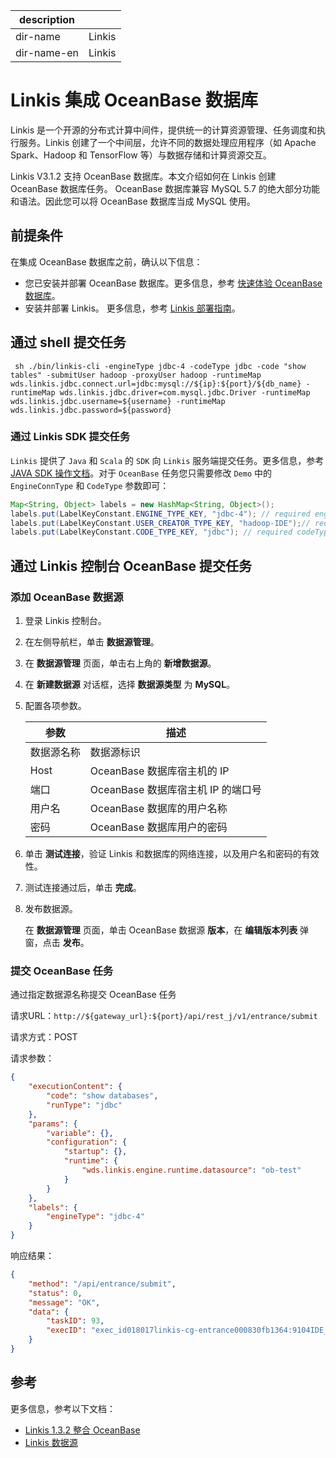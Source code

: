 |description| |
|---|---|
|dir-name|Linkis|
|dir-name-en|Linkis|

# Linkis 集成 OceanBase 数据库

Linkis 是一个开源的分布式计算中间件，提供统一的计算资源管理、任务调度和执行服务。Linkis 创建了一个中间层，允许不同的数据处理应用程序（如 Apache Spark、Hadoop 和 TensorFlow 等）与数据存储和计算资源交互。

Linkis V3.1.2 支持 OceanBase 数据库。本文介绍如何在 Linkis 创建 OceanBase 数据库任务。 OceanBase 数据库兼容 MySQL 5.7 的绝大部分功能和语法。因此您可以将 OceanBase 数据库当成 MySQL 使用。

## 前提条件

在集成 OceanBase 数据库之前，确认以下信息：

- 您已安装并部署 OceanBase 数据库。更多信息，参考 [快速体验 OceanBase 数据库](https://www.oceanbase.com/docs/community-observer-cn-10000000000901197)。
- 安装并部署 Linkis。 更多信息，参考 [Linkis 部署指南](https://linkis.apache.org/zh-CN/docs/1.3.2/deployment/deploy-quick)。

## 通过 shell 提交任务

```shell
 sh ./bin/linkis-cli -engineType jdbc-4 -codeType jdbc -code "show tables" -submitUser hadoop -proxyUser hadoop -runtimeMap wds.linkis.jdbc.connect.url=jdbc:mysql://${ip}:${port}/${db_name} -runtimeMap wds.linkis.jdbc.driver=com.mysql.jdbc.Driver -runtimeMap wds.linkis.jdbc.username=${username} -runtimeMap wds.linkis.jdbc.password=${password}
```

### 通过 Linkis SDK 提交任务

`Linkis` 提供了 `Java` 和 `Scala` 的 `SDK` 向 `Linkis` 服务端提交任务。更多信息，参考 [JAVA SDK 操作文档](https://linkis.apache.org/zh-CN/docs/latest/user-guide/sdk-manual)。对于 `OceanBase` 任务您只需要修改 `Demo` 中的 `EngineConnType` 和 `CodeType` 参数即可：

```java
Map<String, Object> labels = new HashMap<String, Object>();
labels.put(LabelKeyConstant.ENGINE_TYPE_KEY, "jdbc-4"); // required engineType Label
labels.put(LabelKeyConstant.USER_CREATOR_TYPE_KEY, "hadoop-IDE");// required execute user and creator
labels.put(LabelKeyConstant.CODE_TYPE_KEY, "jdbc"); // required codeType
```

## 通过 Linkis 控制台 OceanBase 提交任务

### 添加 OceanBase 数据源

1. 登录 Linkis 控制台。
2. 在左侧导航栏，单击 **数据源管理**。
3. 在 **数据源管理** 页面，单击右上角的 **新增数据源**。
4. 在 **新建数据源** 对话框，选择 **数据源类型** 为 **MySQL**。
5. 配置各项参数。

    | 参数 | 描述 |
    | ---- | ---- |
    | 数据源名称 | 数据源标识 |
    | Host | OceanBase 数据库宿主机的 IP |
    | 端口 | OceanBase 数据库宿主机 IP 的端口号 |
    | 用户名 | OceanBase 数据库的用户名称 |
    | 密码 | OceanBase 数据库用户的密码 |

6. 单击 **测试连接**，验证 Linkis 和数据库的网络连接，以及用户名和密码的有效性。
7. 测试连接通过后，单击 **完成**。
8. 发布数据源。

    在 **数据源管理** 页面，单击 OceanBase 数据源 **版本**，在 **编辑版本列表** 弹窗，点击 **发布**。

### 提交 OceanBase 任务

通过指定数据源名称提交 OceanBase 任务

请求URL：`http://${gateway_url}:${port}/api/rest_j/v1/entrance/submit`

请求方式：POST

请求参数：

```json
{
    "executionContent": {
        "code": "show databases",
        "runType": "jdbc"
    },
    "params": {
        "variable": {},
        "configuration": {
            "startup": {},
            "runtime": {
                "wds.linkis.engine.runtime.datasource": "ob-test"
            }
        }
    },
    "labels": {
        "engineType": "jdbc-4"
    }
}
```

响应结果：

```json
{
    "method": "/api/entrance/submit",
    "status": 0,
    "message": "OK",
    "data": {
        "taskID": 93,
        "execID": "exec_id018017linkis-cg-entrance000830fb1364:9104IDE_hadoop_jdbc_0"
    }
}
```

## 参考

更多信息，参考以下文档：

- [Linkis 1.3.2 整合 OceanBase](https://linkis.apache.org/zh-CN/blog/2023/03/08/-linkis-integration-with-oceanbase/)
- [Linkis 数据源](https://linkis.apache.org/zh-CN/docs/1.3.2/user-guide/datasource-manual)
